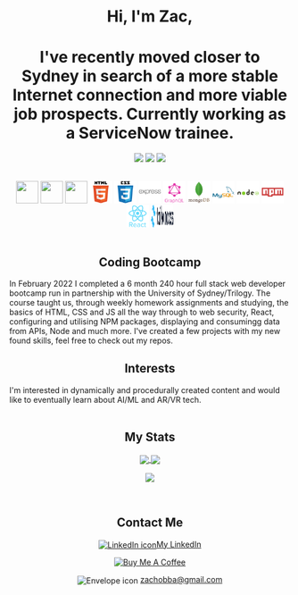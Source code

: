 <h1 align="center">Hi, I'm Zac,</h2>

<h1 align="center"> I've recently moved closer to Sydney in search of a more stable Internet connection and more viable job prospects. Currently working as a ServiceNow trainee.</h1>

<p align="center">
<img src='https://img.shields.io/github/last-commit/HobbaZ/HobbaZ'>
<img src='https://img.shields.io/github/followers/HobbaZ.svg'>
<img src='https://komarev.com/ghpvc/?username=HobbaZ'>
</p>
<br>


<div align="center">
<img src="https://raw.githubusercontent.com/jmnote/z-icons/master/svg/bootstrap.svg"  height="40px" width="40px" />
<img src="https://raw.githubusercontent.com/jmnote/z-icons/master/svg/git.svg"  height="40px" width="40px" />
<img src="https://raw.githubusercontent.com/jmnote/z-icons/master/svg/javascript.svg"  height="40px" width="40px" />
<img src="https://raw.githubusercontent.com/devicons/devicon/master/icons/html5/html5-original-wordmark.svg"  height="40px" width="40px" />
<img src="https://raw.githubusercontent.com/devicons/devicon/master/icons/css3/css3-original-wordmark.svg"  height="40px" width="40px" />
<img src="https://raw.githubusercontent.com/devicons/devicon/master/icons/express/express-original-wordmark.svg"  height="40px" width="40px" />
<img src="https://raw.githubusercontent.com/devicons/devicon/master/icons/graphql/graphql-plain-wordmark.svg"  height="40px" width="40px" />
<img src="https://raw.githubusercontent.com/devicons/devicon/master/icons/mongodb/mongodb-original-wordmark.svg"  height="40px" width="40px" />
<img src="https://raw.githubusercontent.com/devicons/devicon/master/icons/mysql/mysql-original-wordmark.svg"  height="40px" width="40px" />
<img src="https://raw.githubusercontent.com/devicons/devicon/master/icons/nodejs/nodejs-original-wordmark.svg"  height="40px" width="40px" />
<img src="https://raw.githubusercontent.com/devicons/devicon/master/icons/npm/npm-original-wordmark.svg"  height="40px" width="40px" />
<img src="https://raw.githubusercontent.com/devicons/devicon/master/icons/react/react-original-wordmark.svg"  height="40px" width="40px" />
<img src="https://raw.githubusercontent.com/devicons/devicon/master/icons/tailwindcss/tailwindcss-original-wordmark.svg"  height="40px" width="40px" />
</div>
<br>

<h2 align="center">Coding Bootcamp</h2>

In February 2022 I completed a 6 month 240 hour full stack web developer bootcamp run in partnership with the University of Sydney/Trilogy. The course taught us, through weekly homework assignments and studying, the basics of HTML, CSS and JS all the way through to web security, React, configuring and utilising NPM packages, displaying and consumingg data from APIs, Node and much more. I've created a few projects with my new found skills, feel free to check out my repos.
<br>


<h2 align="center">Interests</h2>
I'm interested in dynamically and procedurally created content and would like to eventually learn about AI/ML and AR/VR tech.
<br>
<br>

<h2 align="center">My Stats</h2>

<p align="center">
<a href="https://github.com/anuraghazra/github-readme-stats">
  <img align="center" src="https://github-readme-stats.vercel.app/api?username=HobbaZ&repo=HobbaZ&show_icons=true&theme=onedark&custom_title=Zac's%20Github%20Stats&hide_border=true"  height="285px" />
</a>
<a href="https://github.com/anuraghazra/github-readme-stats">
  <img align="center" src="https://github-readme-stats.vercel.app/api/top-langs/?username=HobbaZ&theme=onedark&hide_border=true" />
</a>
</p>

<p align="center">
<img align="center" src="https://github-readme-streak-stats.herokuapp.com/?user=HobbaZ&theme=onedark&hide_border=true" width="75%"/>
</p>

<br>

<h2 align="center">Contact Me</h2>

<div align="center">

<a href="https://www.linkedin.com/in/zachary-hobba-52aaa182/" target="blank"><img align="center" src="https://raw.githubusercontent.com/FortAwesome/Font-Awesome/6.x/svgs/brands/linkedin.svg" alt="LinkedIn icon" width="40" height="40"/>My LinkedIn</a>

<a align="center" href="https://www.buymeacoffee.com/zacHobbaS" target="_blank"><img src="https://cdn.buymeacoffee.com/buttons/default-black.png" alt="Buy Me A Coffee" height="41" width="180"></a> 
 
<img align="center" src="https://raw.githubusercontent.com/FortAwesome/Font-Awesome/6.x/svgs/solid/envelope.svg" alt="Envelope icon" width="40" height="40"/> zachobba@gmail.com

</div>




